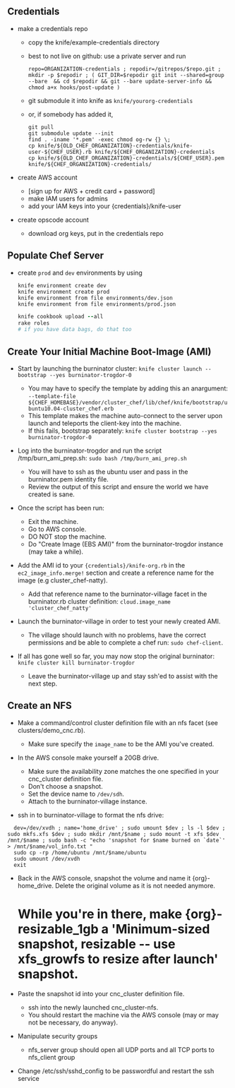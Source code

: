 ## Credentials

* make a credentials repo
  - copy the knife/example-credentials directory
  - best to not live on github: use a private server and run
   
    ``` 
    repo=ORGANIZATION-credentials ; repodir=/gitrepos/$repo.git ; mkdir -p $repodir ; ( GIT_DIR=$repodir git init --shared=group --bare  && cd $repodir && git --bare update-server-info && chmod a+x hooks/post-update ) 
    ```
    
  - git submodule it into knife as `knife/yourorg-credentials`
  - or, if somebody has added it,
  
    ```
    git pull
    git submodule update --init
    find . -iname '*.pem' -exec chmod og-rw {} \;
    cp knife/${OLD_CHEF_ORGANIZATION}-credentials/knife-user-${CHEF_USER}.rb knife/${CHEF_ORGANIZATION}-credentials
    cp knife/${OLD_CHEF_ORGANIZATION}-credentials/${CHEF_USER}.pem knife/${CHEF_ORGANIZATION}-credentials/
    ```
    
* create AWS account
  - [sign up for AWS + credit card + password]
  - make IAM users for admins
  - add your IAM keys into your {credentials}/knife-user

* create opscode account
  - download org keys, put in the credentials repo

## Populate Chef Server

* create `prod` and `dev` environments by using 
  ```
  knife environment create dev
  knife environment create prod
  knife environment from file environments/dev.json
  knife environment from file environments/prod.json
  ```

  ```ruby
  knife cookbook upload --all
  rake roles 
  # if you have data bags, do that too
  ```

## Create Your Initial Machine Boot-Image (AMI)

* Start by launching the burninator cluster: `knife cluster launch --bootstrap --yes burninator-trogdor-0`
  - You may have to specify the template by adding this an anargument: `--template-file ${CHEF_HOMEBASE}/vendor/cluster_chef/lib/chef/knife/bootstrap/ubuntu10.04-cluster_chef.erb`
  - This template makes the machine auto-connect to the server upon launch and teleports the client-key into the machine.
  - If this fails, bootstrap separately: `knife cluster bootstrap --yes burninator-trogdor-0`

* Log into the burninator-trogdor and run the script /tmp/burn_ami_prep.sh: `sudo bash /tmp/burn_ami_prep.sh`
  - You will have to ssh as the ubuntu user and pass in the burninator.pem identity file.
  - Review the output of this script and ensure the world we have created is sane.

* Once the script has been run:
  - Exit the machine.
  - Go to AWS console.
  - DO NOT stop the machine.
  - Do "Create Image (EBS AMI)" from the burninator-trogdor instance (may take a while).

* Add the AMI id to your `{credentials}/knife-org.rb` in the `ec2_image_info.merge!` section and create a reference name for the image (e.g cluster_chef-natty).
  - Add that reference name to the burninator-village facet in the burninator.rb cluster definition: `cloud.image_name 'cluster_chef_natty'`

* Launch the burninator-village in order to test your newly created AMI.
  - The village should launch with no problems, have the correct permissions and be able to complete a chef run: `sudo chef-client`.
  
* If all has gone well so far, you may now stop the original burninator: `knife cluster kill burninator-trogdor`
  - Leave the burninator-village up and stay ssh'ed to assist with the next step.

## Create an NFS

* Make a command/control cluster definition file with an nfs facet (see clusters/demo_cnc.rb).
  - Make sure specify the `image_name` to be the AMI you've created.

* In the AWS console make yourself a 20GB drive. 
  - Make sure the availability zone matches the one specified in your cnc_cluster definition file. 
  - Don't choose a snapshot. 
  - Set the device name to `/dev/sdh`.
  - Attach to the burninator-village instance.

* ssh in to burninator-village to format the nfs drive:
```
  dev=/dev/xvdh ; name='home_drive' ; sudo umount $dev ; ls -l $dev ; sudo mkfs.xfs $dev ; sudo mkdir /mnt/$name ; sudo mount -t xfs $dev /mnt/$name ; sudo bash -c "echo 'snapshot for $name burned on `date`' > /mnt/$name/vol_info.txt "
  sudo cp -rp /home/ubuntu /mnt/$name/ubuntu
  sudo umount /dev/xvdh
  exit
```
* Back in the AWS console, snapshot the volume and name it {org}-home_drive. Delete the original volume as it is not needed anymore.
  # While you're in there, make {org}-resizable_1gb a 'Minimum-sized snapshot, resizable -- use xfs_growfs to resize after launch' snapshot.
  
* Paste the snapshot id into your cnc_cluster definition file. 
  - ssh into the newly launched cnc_cluster-nfs.
  - You should restart the machine via the AWS console (may or may not be necessary, do anyway).

* Manipulate security groups
  - nfs_server group should open all UDP ports and all TCP ports to nfs_client group

* Change /etc/ssh/sshd_config to be passwordful and restart the ssh service
